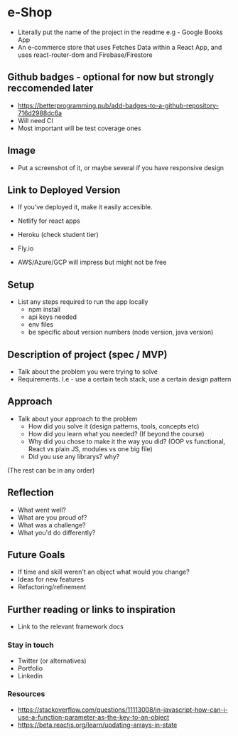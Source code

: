 # e-Shop

- Literally put the name of the project in the readme e.g - Google Books App
- An e-commerce store that uses Fetches Data within a React App, and uses react-router-dom and Firebase/Firestore

## Github badges - optional for now but strongly reccomended later

- https://betterprogramming.pub/add-badges-to-a-github-repository-716d2988dc6a
- Will need CI
- Most important will be test coverage ones

## Image

- Put a screenshot of it, or maybe several if you have responsive design

## Link to Deployed Version

- If you've deployed it, make it easily accesible.

- Netlify for react apps
- Heroku (check student tier)
- Fly.io
- AWS/Azure/GCP will impress but might not be free

## Setup

- List any steps required to run the app locally
  - npm install
  - api keys needed
  - env files
  - be specific about version numbers (node version, java version)

## Description of project (spec / MVP)

- Talk about the problem you were trying to solve
- Requirements. I.e - use a certain tech stack, use a certain design pattern

## Approach

- Talk about your approach to the problem
  - How did you solve it (design patterns, tools, concepts etc)
  - How did you learn what you needed? (If beyond the course)
  - Why did you chose to make it the way you did? (OOP vs functional, React vs plain JS, modules vs one big file)
  - Did you use any librarys? why?

(The rest can be in any order)

## Reflection

- What went well?
- What are you proud of?
- What was a challenge?
- What you'd do differently?

## Future Goals

- If time and skill weren't an object what would you change?
- Ideas for new features
- Refactoring/refinement

## Further reading or links to inspiration

- Link to the relevant framework docs

### Stay in touch

- Twitter (or alternatives)
- Portfolio
- Linkedin

### Resources

- https://stackoverflow.com/questions/11113008/in-javascript-how-can-i-use-a-function-parameter-as-the-key-to-an-object
- https://beta.reactjs.org/learn/updating-arrays-in-state
